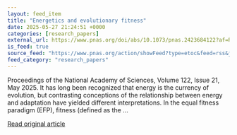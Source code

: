 ```yaml
---
layout: feed_item
title: "Energetics and evolutionary fitness"
date: 2025-05-27 21:24:51 +0000
categories: [research_papers]
external_url: https://www.pnas.org/doi/abs/10.1073/pnas.2423684122?af=R
is_feed: true
source_feed: "https://www.pnas.org/action/showFeed?type=etoc&feed=rss&jc=pnas"
feed_category: "research_papers"
---
```


Proceedings of the National Academy of Sciences, Volume 122, Issue 21, May 2025. It has long been recognized that energy is the currency of evolution, but contrasting conceptions of the relationship between energy and adaptation have yielded different interpretations. In the equal fitness paradigm (EFP), fitness (defined as the ...

[Read original article](https://www.pnas.org/doi/abs/10.1073/pnas.2423684122?af=R)
